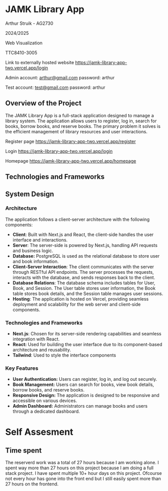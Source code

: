 # JAMK Library App
Arthur Struik - AG2730

2024/2025

Web Visualization

TTC8410-3005

Link to externally hosted website
https://jamk-library-app-two.vercel.app/login

Admin account: arthur@gmail.com
password: arthur

Test account: test@gmail.com
password: arthur

## Overview of the Project
The JAMK Library App is a full-stack application designed to manage a library system. The application allows users to register, log in, search for books, borrow books, and reserve books. The primary problem it solves is the efficient management of library resources and user interactions.

Register page
https://jamk-library-app-two.vercel.app/register

Login
https://jamk-library-app-two.vercel.app/login

Homepage
https://jamk-library-app-two.vercel.app/homepage

## Technologies and Frameworks

## System Design
### Architecture
The application follows a client-server architecture with the following components:

- __Client__: Built with Next.js and React, the client-side handles the user interface and interactions.
- __Server__: The server-side is powered by Next.js, handling API requests and business logic.
- __Database:__ PostgreSQL is used as the relational database to store user and book information.
- __Client-Server Interaction__: The client communicates with the server through RESTful API endpoints. The server processes the requests, interacts with the database, and sends responses back to the client.
- __Database Relations__: The database schema includes tables for User, Book, and Session. The User table stores user information, the Book table stores book details, and the Session table manages user sessions.
- __Hosting__: The application is hosted on Vercel, providing seamless deployment and scalability for the web server and client-side components.

### Technologies and Frameworks
- __Next.js__: Chosen for its server-side rendering capabilities and seamless integration with React.
- __React:__ Used for building the user interface due to its component-based architecture and reusability.
- __Tailwind__: Used to style the interface components

### Key Features
- __User Authentication:__ Users can register, log in, and log out securely.
- __Book Management:__ Users can search for books, view book details, borrow books, and reserve books.
- __Responsive Design:__ The application is designed to be responsive and accessible on various devices.
- __Admin Dashboard:__ Administrators can manage books and users through a dedicated dashboard.

# Self Assesment
## Time spent
The reserverd work was a total of 27 hours because I am working alone. I spent way more than 27 hours on this project because I am doing a full stack project. I have spent multiple 10+ hour days on this project. Ofcourse not every hour has gone into the front end but I still easily spent more than 27 hours on the frontend.
